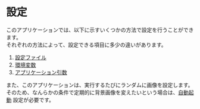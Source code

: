# 設定

このアプリケーションでは、以下に示すいくつかの方法で設定を行うことができます。  
それぞれの方法によって、設定できる項目に多少の違いがあります。

1. [設定ファイル](file.md)
2. [環境変数](envvar.md)
3. [アプリケーション引数](argument.md)

また、このアプリケーションは、実行するたびにランダムに画像を設定します。  
そのため、なんらかの条件で定期的に背景画像を変えたいという場合は、[自動起動](autostart/index.md) 設定が必要です。
